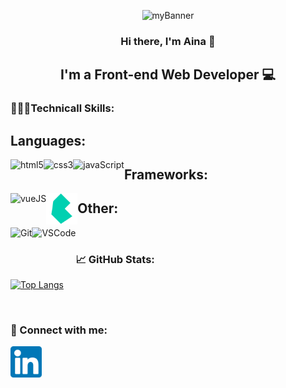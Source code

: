<p align="center">
<img src="https://user-images.githubusercontent.com/32444061/201320058-e4d4a121-b091-4afa-8660-5ea0cf54386e.png" alt="myBanner">
</p>



<h3 align="center">
Hi there, I'm Aina 👋
</h3>

<h2 align="center">
I'm a Front-end Web Developer 💻
</h2>


### 👩🏽‍💻Technicall Skills:

## Languages: 

<img height="50" align="left" src="https://cdn-icons-png.flaticon.com/512/174/174854.png" alt="html5">

<img height="50" align="left" src="https://cdn-icons-png.flaticon.com/512/732/732190.png" alt="css3">

<img height="50" align="left" src="https://seeklogo.com/images/J/javascript-logo-8892AEFCAC-seeklogo.com.png" alt="javaScript">

## Frameworks:

<img height="50" align="left" src="https://assets.stickpng.com/thumbs/58482acecef1014c0b5e4a1e.png" alt="vueJS">

<img height="50" align="left" src="https://raw.githubusercontent.com/github/explore/ad9cd7e959a88047c830c3a9cc4e9ffcf5e644f7/topics/bulma/bulma.png" alt="bulma">

## Other:

<img height="50" align="left" src="https://upload.wikimedia.org/wikipedia/commons/thumb/e/e0/Git-logo.svg/1280px-Git-logo.svg.png" alt="Git">

<img height="50" align="left" src="https://upload.wikimedia.org/wikipedia/commons/thumb/9/9a/Visual_Studio_Code_1.35_icon.svg/2048px-Visual_Studio_Code_1.35_icon.svg.png" alt="VSCode">

<br>

### 📈 GitHub Stats: 


[![Top Langs](https://github-readme-stats.vercel.app/api/top-langs/?username=ainallamas&layout=compact)](https://github.com/ainallamas)

<br>

### 💌 Connect with me:
<a href="https://www.linkedin.com/in/ainallamas/"><img align="left" height="50" src="./ImagesFolder/linkedin.png" alt="LinkedIn">

<br>

<!--
**ainallamas/ainallamas** is a ✨ _special_ ✨ repository because its `README.md` (this file) appears on your GitHub profile.

Here are some ideas to get you started:

- 🔭 I’m currently working on ...
- 🌱 I’m currently learning ...
- 👯 I’m looking to collaborate on ...
- 🤔 I’m looking for help with ...
- 💬 Ask me about ...
- 📫 How to reach me: ...
- 😄 Pronouns: ...
- ⚡ Fun fact: ...
-->
